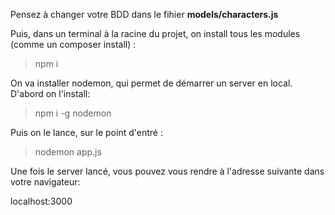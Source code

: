 Pensez à changer votre BDD dans le fihier **models/characters.js**

Puis, dans un terminal à la racine du projet, on install tous les modules (comme un composer install) : 

>npm i

On va installer nodemon, qui permet de démarrer un server en local.
D'abord on l'install: 
>npm i -g nodemon

Puis on le lance, sur le point d'entré :
>nodemon app.js

Une fois le server lancé, vous pouvez vous rendre à l'adresse suivante dans votre navigateur: 

localhost:3000
